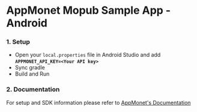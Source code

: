 # AppMonet Mopub Sample App - Android

### 1.  Setup

- Open your `local.properties` file in Android Studio and add **`APPMONET_API_KEY=<Your API key>`**
- Sync gradle
- Build and Run

### 2.  Documentation

For setup and SDK information please refer to [AppMonet's Documentation](https://docs.appmonet.com/docs/integrate-via-mopub-android)
